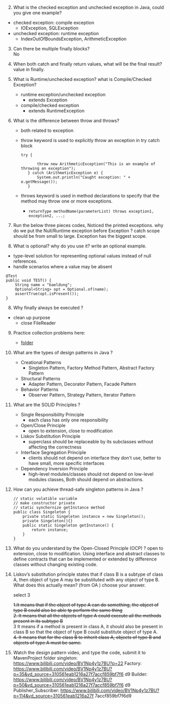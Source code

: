 2. What is the checked exception and unchecked exception in Java, could you give one example?
- checked exception: compile exception
  - IOException, SQLException
- unchecked exception: runtime exception
  - IndexOutOfBoundsException, ArithmeticException
3. Can there be multiple finally blocks?  
    No     


4. When both catch and finally return values, what will be the final result?
    value in finally.


5. What is Runtime/unchecked exception? what is Compile/Checked Exception?
    - runtime exception/unchecked exception
      - extends Exception
    - compile/checked exception
      - extends RuntimeException
6. What is the difference between throw and throws?
   - both related to exception
   - throw keyword is used to explicitly throw an exception in try catch block
     ```
     try {
            
            throw new ArithmeticException("This is an example of throwing an exception");
        } catch (ArithmeticException e) {
            System.out.println("Caught exception: " + e.getMessage());
        }
     ```

   - throws keyword is used in method declarations to specify that the method may throw one or more exceptions.
     - ```returnType methodName(parameterList) throws exception1, exception2, ...;```
7. Run the below three pieces codes, Noticed the printed exceptions. why do we put the Null/Runtime
   exception before Exception ?
    catch scope should be from small to large.
    Exception has the biggest scope.


7. What is optional? why do you use it? write an optional example.
-  type-level solution for representing optional values instead of null references.
- handle scenarios where a value may be absent
```
@Test
public void TEST() {
    String name = "baeldung";
    Optional<String> opt = Optional.of(name);
    assertTrue(opt.isPresent());
}
```
8.  Why finally always be executed ?
- clean up purpose
  - close FileReader

9.  Practice collection problems here:    
    - [folder](../Coding/collection)
    

10. What are the types of design patterns in Java ?   
    - Creational Patterns
      - Singleton Pattern, Factory Method Pattern, Abstract Factory Pattern
    - Structural Patterns
      - Adapter Pattern, Decorator Pattern, Facade Pattern
    - Behavior Patterns
      - Observer Pattern, Strategy Pattern, Iterator Pattern
    
11. What are the SOLID Principles ?
    - Single Responsibility Principle
      - each class has only one responsibility
    - Open/Close Principle
      - open to extension, close to modification
    - Liskov Substitution Principle
      - superclass should be replaceable by its subclasses without affecting the correctness
    - Interface Segregation Principle
      - clients should not depend on interface they don't use, better to have small, more specific interfaces
    - Dependency Inversion Principle
      - high-level modules/classes should not depend on low-level modules classes, Both should depend on abstractions.
    

12. How can you achieve thread-safe singleton patterns in Java ?
    ```
    // static volatible variable
    // make constructor private
    // static synchornize getInstance method
    public class Singeleton {
        private static Singeleton instance = new Singeleton();
        private Singeleton(){}
        public static Singeleton getInstance() {
            return instance;
        }
    }
    ```
13. What do you understand by the Open-Closed Principle (OCP) ?
    open to extension, close to modification.
    Using interface and abstract classes to define contracts that can be implemented or extended by difference classes without changing existing code.


14. Liskov’s substitution principle states that if class B is a subtype of class A, then object of type A may be
            substituted with any object of type B. What does this actually mean? (from OA ) choose your answer.

    select 3

    ~~1.It means that if the object of type A can do something, the object of type B could also be able tp
        perform the same thing~~   
    ~~2. It means that all the objects of type A could execute all the methods present in its subtype B~~     
    3 It means if a method is present in class A, it should also be present in class B so that the object of
                type B could substitute object of type A.   
    ~~4. It means that for the class B to inherit class A, objects of type B and objects of type A must be same.~~
15.  Watch the design pattern video, and type the code, submit it to MavenProject folder
     singleton: https://www.bilibili.com/video/BV1Np4y1z7BU?p=22
     Factory: https://www.bilibili.com/video/BV1Np4y1z7BU?p=35&vd_source=310561eab1216a27f7accf859bf7f6
     d9
     Builder: https://www.bilibili.com/video/BV1Np4y1z7BU?p=50&vd_source=310561eab1216a27f7accf859bf7f6
     d9
     Publisher_Subscriber: https://www.bilibili.com/video/BV1Np4y1z7BU?p=114&vd_source=310561eab1216a27f
     7accf859bf7f6d9

